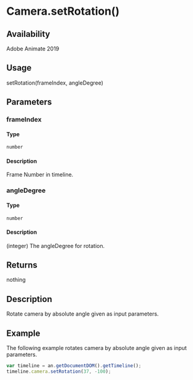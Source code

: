# Camera.setRotation()

## Availability

Adobe Animate 2019

## Usage

setRotation(frameIndex, angleDegree)

## Parameters

### **frameIndex**

#### Type

```typescript
number
```

#### Description

Frame Number in timeline.

### **angleDegree**

#### Type

```typescript
number
```

#### Description

(integer) The angleDegree for rotation.

## Returns

nothing

## Description

Rotate camera by absolute angle given as input parameters.

## Example

The following example rotates camera by absolute angle given as input parameters.

```javascript
var timeline = an.getDocumentDOM().getTimeline();
timeline.camera.setRotation(37, -100);
```
